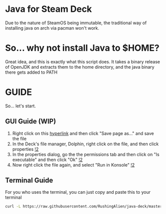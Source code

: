 # Java for Steam Deck
Due to the nature of SteamOS being immutable, the traditional way of installing java on arch via pacman won't work.

# So... why not install Java to $HOME?
Great idea, and this is exactly what this script does. It takes a binary release of OpenJDK and extracts them to the home directory, and the java binary there gets added to PATH

# GUIDE
So... let's start.
## GUI Guide (WIP)
1. Right click on this [hyperlink](java-deck.sh) and then click "Save page as..." and save the file
2. In the Deck's file manager, Dolphin, right click on the file, and then click properties
[!2](assets/properties.png)
3. In the properties dialog, go the the permissions tab and then click on "Is executable" and then click "Ok"
[!2](assets/executable.png)
4. Now right click the file again, and select "Run in Konsole"
[!2](assets/run%20in%20konsole.png)
## Terminal Guide
For you who uses the terminal, you can just copy and paste this to your terminal 
```bash
curl -L https://raw.githubusercontent.com/RushingAlien/java-deck/master/java-deck.sh | bash
```